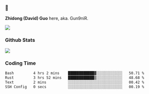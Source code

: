 ### 👋 

**Zhidong (David) Guo** here, aka. Gun9niR.

![](https://komarev.com/ghpvc/?username=Gun9niR&label=Total+Views)

### Github Stats

<img src="https://github-readme-stats.vercel.app/api?username=Gun9niR&count_private=true&show_icons=true&theme=vue-dark&hide_title=true">

### Coding Time

<!--START_SECTION:waka-->

```txt
Bash         4 hrs 2 mins    ████████████▓░░░░░░░░░░░░   50.71 %
Rust         3 hrs 52 mins   ████████████▒░░░░░░░░░░░░   48.68 %
Text         2 mins          ░░░░░░░░░░░░░░░░░░░░░░░░░   00.42 %
SSH Config   0 secs          ░░░░░░░░░░░░░░░░░░░░░░░░░   00.19 %
```

<!--END_SECTION:waka-->
